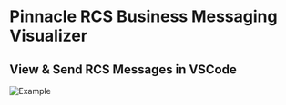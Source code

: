 # Pinnacle RCS Business Messaging Visualizer

## View & Send RCS Messages in VSCode

![Example](https://i.ibb.co/Y0tw0Bv/Screenshot-2024-11-28-at-6-27-44-PM.png)
